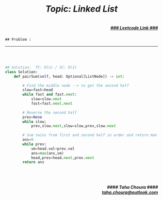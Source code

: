 <h1 align="center";"><em> Topic: Linked List</em></h1>
<h5 align="right"> <br/><a align="right" width="80" href="https://leetcode.com/problems/maximum-twin-sum-of-a-linked-list/" target="_blank"><ins>### Leetcode Link ###</ins></a></h5>     
                                                                                                                                 
```diff
## Problem : 
```
                                                                                                                    



-------                    

<br/><br/>
                   
                         
```python                                                                                                        
## Solution:  TC: O(n) / SC: O(1)
class Solution:
    def pairSum(self, head: Optional[ListNode]) -> int:
        
        # Find the middle node --> to get the second half
        slow=fast=head
        while fast and fast.next:
            slow=slow.next
            fast=fast.next.next
        
        # Reverse the second half
        prev=None
        while slow:
            prev,slow.next,slow=slow,prev,slow.next
        
        # Sum twins from first and second half in order and return max value
        ans=0
        while prev:
            sm=head.val+prev.val
            ans=max(ans,sm)
            head,prev=head.next,prev.next
        return ans
                                                                                                                         
```
<br/>            
<h5 align="right" margin-right:12px>#### Taha Choura ####<br/><a align="right" width="70" href="#">taha.choura@outlook.com</a></h5> 
